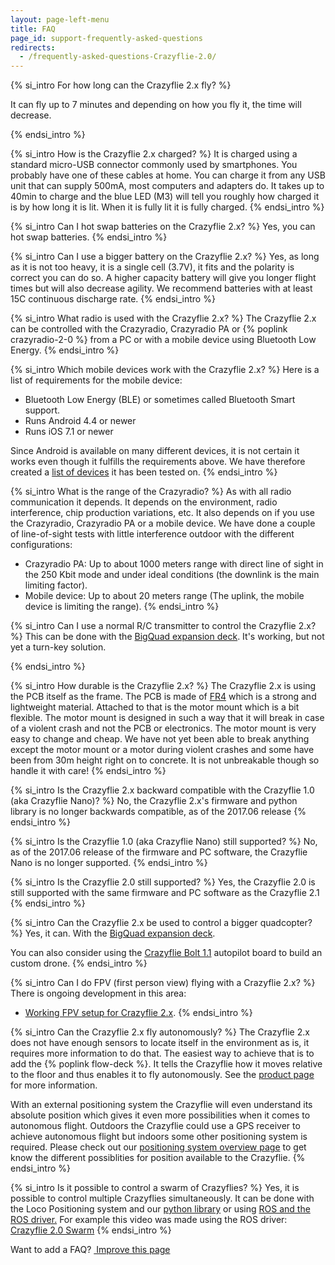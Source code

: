 ```yaml
---
layout: page-left-menu
title: FAQ
page_id: support-frequently-asked-questions
redirects:
  - /frequently-asked-questions-Crazyflie-2.0/
---
```


{% si_intro  For how long can the Crazyflie 2.x fly? %}

It can fly up to 7 minutes and depending on how you fly it, the time will decrease.

{% endsi_intro %}





{% si_intro  How is the Crazyflie 2.x charged? %}
It is charged using a standard micro-USB connector commonly used by smartphones. You probably have one of these cables at home. You can charge it from any USB unit that can supply 500mA, most computers and adapters do. It takes up to 40min to charge and the blue LED (M3) will tell you roughly how charged it is by how long it is lit. When it is fully lit it is fully charged.
{% endsi_intro %}

{% si_intro Can I hot swap batteries on the Crazyflie 2.x? %}
Yes, you can hot swap batteries.
{% endsi_intro %}

{% si_intro Can I use a bigger battery on the Crazyflie 2.x? %}
Yes, as long as it is not too heavy, it is a single cell (3.7V), it fits and the polarity is correct you can do so. A higher capacity battery will give you longer flight times but will also decrease agility. We recommend batteries with at least 15C continuous discharge rate.
{% endsi_intro %}

{% si_intro What radio is used with the Crazyflie 2.x? %}
The Crazyflie 2.x can be controlled with the Crazyradio, Crazyradio PA or {% poplink crazyradio-2-0 %} from a PC or with a mobile device using Bluetooth Low Energy.
{% endsi_intro %}

{% si_intro Which mobile devices work with the Crazyflie 2.x? %}
Here is a list of requirements for the mobile device:

* Bluetooth Low Energy (BLE) or sometimes called Bluetooth Smart support.
* Runs Android 4.4 or newer
* Runs iOS 7.1 or newer

Since Android is available on many different devices, it is not certain it works even though it fulfills the requirements above. We have therefore created a [list of devices](/documentation/repository/crazyflie-android-client/master/userguides/user-instructions/#android-device-compatibility)
it has been tested on.
{% endsi_intro %}

{% si_intro What is the range of the Crazyradio? %}
As with all radio communication it depends. It depends on the environment, radio interference, chip production variations, etc. It also depends on if you use the Crazyradio, Crazyradio PA or a mobile device. We have done a couple of line-of-sight tests with little interference outdoor with the different configurations:

* Crazyradio PA: Up to about 1000 meters range with direct line of sight in the 250 Kbit mode and under ideal conditions (the downlink is the main limiting factor).
* Mobile device: Up to about 20 meters range (The uplink, the mobile device is limiting the range).
{% endsi_intro %}

{% si_intro Can I use a normal R/C transmitter to control the Crazyflie 2.x? %}
This can be done with the [BigQuad expansion deck](/products/bigquad-deck/). It's working, but not yet a turn-key solution.


{% endsi_intro %}

{% si_intro How durable is the Crazyflie 2.x? %}
The Crazyflie 2.x is using the PCB itself as the frame. The PCB is made of [FR4](https://en.wikipedia.org/wiki/FR-4) which is a strong and lightweight material. Attached to that is the motor mount which is a bit flexible. The motor mount is designed in such a way that it will break in case of a violent crash and not the PCB or electronics. The motor mount is very easy to change and cheap. We have not yet been able to break anything except the motor mount or a motor during violent crashes and some have been from 30m height right on to concrete. It is not unbreakable though so handle it with care!
{% endsi_intro %}

{% si_intro Is the Crazyflie 2.x backward compatible with the Crazyflie 1.0 (aka Crazyflie Nano)? %}
No, the Crazyflie 2.x's firmware and python library is no longer backwards compatible, as of the 2017.06 release
{% endsi_intro %}

{% si_intro Is the Crazyflie 1.0 (aka Crazyflie Nano) still supported? %}
No, as of the 2017.06 release of the firmware and PC software, the Crazyflie Nano is no longer supported.
{% endsi_intro %}

{% si_intro Is the Crazyflie 2.0 still supported? %}
Yes, the Crazyflie 2.0 is still supported with the same firmware and PC software as the Crazyflie 2.1
{% endsi_intro %}

{% si_intro Can the Crazyflie 2.x be used to control a bigger quadcopter? %}
Yes, it can. With the [BigQuad expansion deck](/products/bigquad-deck/).

You can also consider using the [Crazyflie Bolt 1.1](/products/crazyflie-bolt-1-1/) autopilot board to build an custom drone.
{% endsi_intro %}

{% si_intro Can I do FPV (first person view) flying with a Crazyflie 2.x? %}
There is ongoing development in this area:

* [Working FPV setup for Crazyflie 2.x](https://forum.bitcraze.io/viewtopic.php?f=6&p=8295).
{% endsi_intro %}

{% si_intro Can the Crazyflie 2.x fly autonomously? %}
The Crazyflie 2.x does not have enough sensors to locate itself in the environment as is, it requires more information to do that.
The easiest way to achieve that is to add the {% poplink flow-deck %}. It tells the Crazyflie how it moves relative to the floor and
thus enables it to fly autonomously. See the [product page](/products/flow-deck-v2/) for more information.

With an external positioning system the Crazyflie will even understand its absolute
position which gives it even more possibilities when it comes to autonomous flight.
Outdoors the Crazyflie could use a GPS receiver to achieve autonomous flight but indoors some other positioning system is required. Please check out our [positioning system overview page](/documentation/system/) to get know the different possiblities for position available to the Crazyflie.
{% endsi_intro %}

{% si_intro Is it possible to control a swarm of Crazyflies? %}
Yes, it is possible to control multiple Crazyflies simultaneously. It can be done with the Loco Positioning system and our [python library](https://github.com/bitcraze/crazyflie-lib-python/blob/master/examples/swarm/swarmSequence.py) or using [ROS and the ROS driver.](https://wiki.ros.org/crazyflie) For example this video was made using the ROS driver:
[Crazyflie 2.0 Swarm](https://www.youtube.com/watch?v=ezTayb76x9U)
{% endsi_intro %}


<div class="col-md-12">
  <p class="text-right">Want to add a FAQ? <a href="https://github.com/bitcraze/bitcraze-website/edit/master/src/{{page.path}}"><i class="fa fa-pencil"></i> &nbsp;Improve this page</a></p>
</div>
